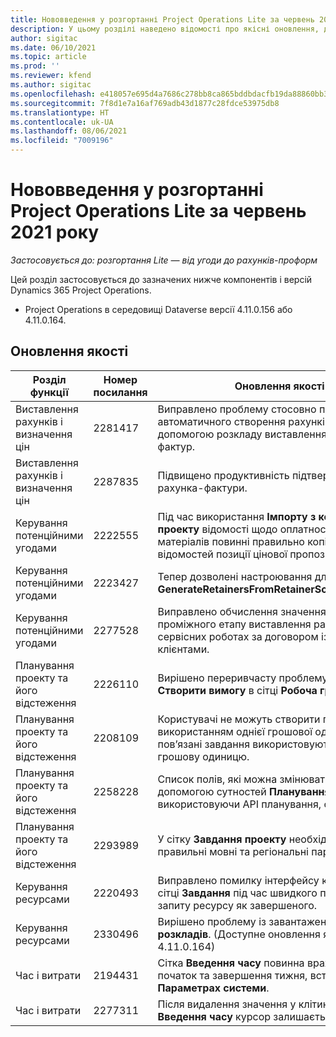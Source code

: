 ```yaml
---
title: Нововведення у розгортанні Project Operations Lite за червень 2021 року
description: У цьому розділі наведено відомості про якісні оновлення, доступні у випуску розгортання Project Operations Lite за червень 2021 року.
author: sigitac
ms.date: 06/10/2021
ms.topic: article
ms.prod: ''
ms.reviewer: kfend
ms.author: sigitac
ms.openlocfilehash: e418057e695d4a7686c278bb8ca865bddbdacfb19da88860bb35dd39ab852091
ms.sourcegitcommit: 7f8d1e7a16af769adb43d1877c28fdce53975db8
ms.translationtype: HT
ms.contentlocale: uk-UA
ms.lasthandoff: 08/06/2021
ms.locfileid: "7009196"
---
```

# <a name="whats-new-june-2021---project-operations-lite-deployment"></a>Нововведення у розгортанні Project Operations Lite за червень 2021 року

_Застосовується до: розгортання Lite — від угоди до рахунків-проформ_

Цей розділ застосовується до зазначених нижче компонентів і версій Dynamics 365 Project Operations.

  - Project Operations в середовищі Dataverse версії 4.11.0.156 або 4.11.0.164.

## <a name="quality-updates"></a>Оновлення якості

| **Розділ функції** | **Номер посилання** | **Оновлення якості** |
| --- | --- | --- |
| Виставлення рахунків і визначення цін | 2281417 | Виправлено проблему стосовно помилки автоматичного створення рахунків-фактур за допомогою розкладу виставлення рахунків-фактур. |
| Виставлення рахунків і визначення цін | 2287835 |   Підвищено продуктивність підтвердження рахунка-фактури. |
| Керування потенційними угодами | 2222555 | Під час використання **Імпорту з кошторису проекту** відомості щодо оплатності оцінок матеріалів повинні правильно копіюватися до відомостей позиції цінової пропозиції. |
| Керування потенційними угодами | 2223427 | Тепер дозволені настроювання для дії **GenerateRetainersFromRetainerScheduleOptions**. |
| Керування потенційними угодами | 2277528 | Виправлено обчислення значення для проміжного етапу виставлення рахунків у сервісних роботах за договором із кількома клієнтами. |
| Планування проекту та його відстеження | 2226110 | Вирішено переривчасту проблему із функцією **Створити вимогу** в сітці **Робоча група проекту**. |
| Планування проекту та його відстеження | 2208109 | Користувачі не можуть створити проект із використанням однієї грошової одиниці, якщо пов’язані завдання використовують іншу грошову одиницю. |
| Планування проекту та його відстеження | 2258228 | Список полів, які можна змінювати за допомогою сутностей **Планування**, використовуючи API планування, оновлено. |
| Планування проекту та його відстеження | 2293989 | У сітку **Завдання проекту** необхідно передати правильні мовні та регіональні параметри.|
| Керування ресурсами | 2220493 | Виправлено помилку інтерфейсу користувача у сітці **Завдання** під час швидкого позначення запиту ресурсу як завершеного. |
| Керування ресурсами | 2330496 | Вирішено проблему із завантаженням **Панелі розкладів**. (Доступне оновлення якості у версії 4.11.0.164) |
| Час і витрати | 2194431 | Сітка **Введення часу** повинна враховувати початок та завершення тижня, встановлені у **Параметрах системи**. |
| Час і витрати | 2277311 | Після видалення значення у клітинці сітки **Введення часу** курсор залишається в сітці. |
